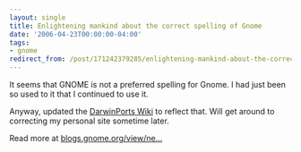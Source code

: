 ```yaml
---
layout: single
title: Enlightening mankind about the correct spelling of Gnome
date: '2006-04-23T00:00:00-04:00'
tags:
- gnome
redirect_from: /post/171242379285/enlightening-mankind-about-the-correct-spelling-of
---
```

<p>It seems that GNOME is not a preferred spelling for Gnome. I had just been so used to it that I continued to use it.</p>

<p>Anyway, updated the <a href="http://wiki.opendarwin.org/index.php/DarwinPorts">DarwinPorts Wiki</a> to reflect that. Will get around to correcting my personal site sometime later.</p>

<p>Read more at <a href="http://blogs.gnome.org/view/newren/2006/04/22/1">blogs.gnome.org/view/ne&hellip;</a></p>
